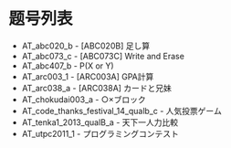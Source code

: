 # 题号列表

- AT_abc020_b - [ABC020B] 足し算
- AT_abc073_c - [ABC073C] Write and Erase
- AT_abc407_b - P(X or Y)
- AT_arc003_1 - [ARC003A] GPA計算
- AT_arc038_a - [ARC038A] カードと兄妹
- AT_chokudai003_a - ○×ブロック
- AT_code_thanks_festival_14_qualb_c - 人気投票ゲーム
- AT_tenka1_2013_qualB_a - 天下一人力比較
- AT_utpc2011_1 - プログラミングコンテスト
